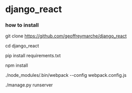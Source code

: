# django_react

### how to install
git clone https://github.com/geoffreymarche/django_react 

cd django_react 

pip install requirements.txt 

npm install 

./node_modules/.bin/webpack --config webpack.config.js 

./manage.py runserver
